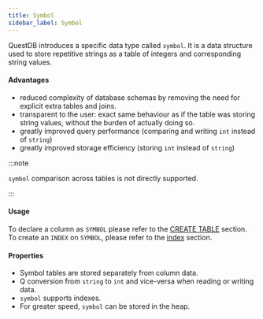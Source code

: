 ```yaml
---
title: Symbol
sidebar_label: Symbol
---
```


QuestDB introduces a specific data type called `symbol`. It is a data structure
used to store repetitive strings as a table of integers and corresponding string
values.

#### Advantages

- reduced complexity of database schemas by removing the need for explicit extra
  tables and joins.
- transparent to the user: exact same behaviour as if the table was storing
  string values, without the burden of actually doing so.
- greatly improved query performance (comparing and writing `int` instead of
  `string`)
- greatly improved storage efficiency (storing `int` instead of `string`)

:::note

`symbol` comparison across tables is not directly supported.

:::

#### Usage

To declare a column as `SYMBOL` please refer to the
[CREATE TABLE](reference/sql/create-table.md) section. To create an `INDEX` on
`SYMBOL`, please refer to the [index](concept/indexes.md) section.

#### Properties

- Symbol tables are stored separately from column data.
- Q conversion from `string` to `int` and vice-versa when reading or writing
  data.
- `symbol` supports indexes.
- For greater speed, `symbol` can be stored in the heap.
